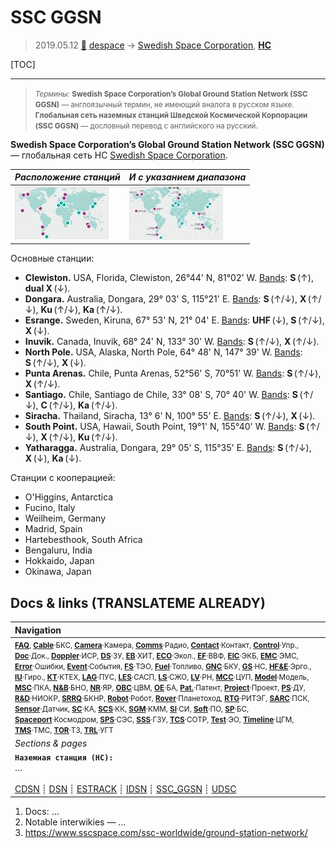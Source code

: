 # SSC GGSN
> 2019.05.12 [🚀](../index/index.md) [despace](index.md) → [Swedish Space Corporation](swedish_sc.md), **[НС](scs.md)**

[TOC]

---

> <small>*Термины:* **Swedish Space Corporation’s Global Ground Station Network (SSC GGSN)** — англоязычный термин, не имеющий аналога в русском языке. **Глобальная сеть наземных станций Шведской Космической Корпорации (SSC GGSN)** — дословный перевод с английского на русский.</small>

**Swedish Space Corporation’s Global Ground Station Network (SSC GGSN)** — глобальная сеть НС [Swedish Space Corporation](swedish_sc.md).

|*Расположение станций*|*И с указанием диапазона*|
|:--|:--|
|[![](f/gs/ssc_ggsn_thumb.jpg)](f/gs/ssc_ggsn.png)|[![](f/gs/ssc_ggsn_band_thumb.jpg)](f/gs/ssc_ggsn_band.png)|

Основные станции:

   - **Clewiston.** USA, Florida, Clewiston, 26°44' N, 81°02' W. [Bands](rf.md): **S** (↑), **dual X** (↓).
   - **Dongara.** Australia, Dongara, 29° 03' S, 115°21' E. [Bands](rf.md): **S** (↑/↓), **X** (↑/↓), **Ku** (↑/↓), **Ka** (↑/↓).
   - **Esrange.** Sweden, Kiruna, 67° 53' N, 21° 04' E. [Bands](rf.md): **UHF** (↓), **S** (↑/↓), **X** (↓).
   - **Inuvik.** Canada, Inuvik, 68° 24' N, 133° 30' W. [Bands](rf.md): **S** (↑/↓), **X** (↑/↓).
   - **North Pole.** USA, Alaska, North Pole, 64° 48' N, 147° 39' W. [Bands](rf.md): **S** (↑/↓), **X** (↓).
   - **Punta Arenas.** Chile, Punta Arenas, 52°56' S, 70°51' W. [Bands](rf.md): **S** (↑/↓), **X** (↑/↓).
   - **Santiago.** Chile, Santiago de Chile, 33° 08' S, 70° 40' W. [Bands](rf.md): **S** (↑/↓), **C** (↑/↓), **Ka** (↑/↓).
   - **Siracha.** Thailand, Siracha, 13° 6' N, 100° 55' E. [Bands](rf.md): **S** (↑/↓), **X** (↓).
   - **South Point.** USA, Hawaii, South Point, 19°1' N, 155°40' W. [Bands](rf.md): **S** (↑/↓), **X** (↑/↓), **Ku** (↑/↓).
   - **Yatharagga.** Australia, Dongara, 29° 05' S, 115°35' E. [Bands](rf.md): **S** (↑/↓), **X** (↓), **Ka** (↓).

Станции с кооперацией:

   - O'Higgins, Antarctica
   - Fucino, Italy
   - Weilheim, Germany
   - Madrid, Spain
   - Hartebesthook, South Africa
   - Bengaluru, India
   - Hokkaido, Japan
   - Okinawa, Japan



<p style="page-break-after:always"> </p>

## Docs & links (TRANSLATEME ALREADY)
|Navigation|
|:--|
|<small>**[FAQ](faq.md)**, **[Cable](cable.md)**·БКС, **[Camera](cam.md)**·Камера, **[Comms](comms.md)**·Радио, **[Contact](contact.md)**·Контакт, **[Control](control.md)**·Упр., **[Doc](doc.md)**·Док., **[Doppler](doppler.md)**·ИСР, **[DS](ds.md)**·ЗУ, **[EB](eb.md)**·ХИТ, **[ECO](ecology.md)**·Экол., **[EF](ef.md)**·ВВФ, **[ElC](elc.md)**·ЭКБ, **[EMC](emc.md)**·ЭМС, **[Error](error.md)**·Ошибки, **[Event](event.md)**·События, **[FS](fs.md)**·ТЭО, **[Fuel](fuel.md)**·Топливо, **[GNC](gnc.md)**·БКУ, **[GS](scs.md)**·НС, **[HF&E](hfe.md)**·Эрго., **[IU](iu.md)**·Гиро., **[KT](kt.md)**·КТЕХ, **[LAG](lag.md)**·ПУC, **[LES](les.md)**·САСП, **[LS](ls.md)**·СЖО, **[LV](lv.md)**·РН, **[MCC](mcc.md)**·ЦУП, **[Model](model.md)**·Модель, **[MSC](sc.md)**·ПКА, **[N&B](nnb.md)**·БНО, **[NR](nr.md)**·ЯР, **[OBC](obc.md)**·ЦВМ, **[OE](oe.md)**·БА, **[Pat.](патент.md)**·Патент, **[Project](project.md)**·Проект, **[PS](ps.md)**·ДУ, **[R&D](rnd.md)**·НИОКР, **[SRRQ](srrq.md)**·БКНР, **[Robot](robotics.md)**·Робот, **[Rover](rover.md)**·Планетоход, **[RTG](rtg.md)**·РИТЭГ, **[SARC](sarc.md)**·ПСК, **[Sensor](sensor.md)**·Датчик, **[SC](sc.md)**·КА, **[SCS](scs.md)**·КК, **[SGM](sgm.md)**·КММ, **[SI](si.md)**·СИ, **[Soft](soft.md)**·ПО, **[SP](sp.md)**·БС, **[Spaceport](spaceport.md)**·Космодром, **[SPS](sps.md)**·СЭС, **[SSS](sss.md)**·ГЗУ, **[TCS](tcs.md)**·СОТР, **[Test](test.md)**·ЭО, **[Timeline](timeline.md)**·ЦГМ, **[TMS](tms.md)**·ТМС, **[TOR](tor.md)**·ТЗ, **[TRL](trl.md)**·УГТ</small>|
|*Sections & pages*|
|**`Наземная станция (НС):`**<br> … <br><br> [CDSN](cdsn.md) ┊ [DSN](dsn.md) ┊ [ESTRACK](estrack.md) ┊ [IDSN](idsn.md) ┊ [SSC_GGSN](ssc_ggsn.md) ┊ [UDSC](udsc.md)|

   1. Docs: …
   1. Notable interwikies — …
   1. <https://www.sscspace.com/ssc-worldwide/ground-station-network/>
